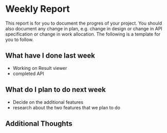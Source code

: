 # Weekly Report

This report is for you to document the progres of your project. You should also document any change in plan, e.g. change in design or change in API specification or change in work allocation. The following is a template for you to follow.

## What have I done last week

-   Working on Result viewer
-   completed API


## What do I plan to do next week

-   Decide on the additional features
-   research about the two features that we plan to do


## Additional Thoughts

